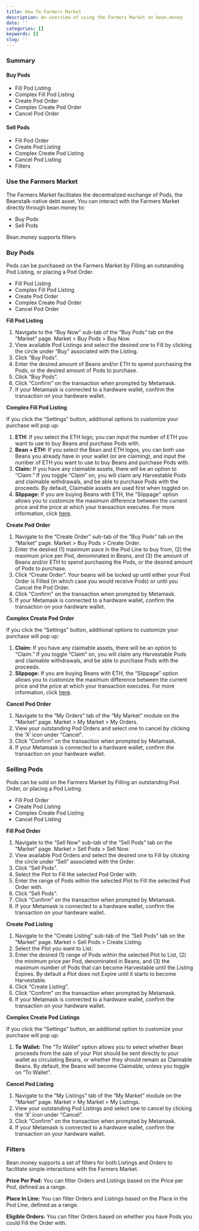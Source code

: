 ```yaml
---
title: How To Farmers Market
description: An overview of using the Farmers Market on bean.money
date: ''
categories: []
keywords: []
slug: ''
---
```


### Summary

#### Buy Pods

*   Fill Pod Listing
*   Complex Fill Pod Listing
*   Create Pod Order
*   Complex Create Pod Order
*   Cancel Pod Order

#### Sell Pods

*   Fill Pod Order
*   Create Pod Listing
*   Complex Create Pod Listing
*   Cancel Pod Listing
*   Filters

### Use the Farmers Market

The Farmers Market facilitates the decentralized exchange of Pods, the Beanstalk-native debt asset. You can interact with the Farmers Market directly through bean.money to:

*   Buy Pods
*   Sell Pods

Bean.money supports filters

### Buy Pods

Pods can be purchased on the Farmers Market by Filling an outstanding Pod Listing, or placing a Pod Order.

*   Fill Pod Listing
*   Complex Fill Pod Listing
*   Create Pod Order
*   Complex Create Pod Order
*   Cancel Pod Order

**Fill Pod Listing**

1.  Navigate to the “Buy Now” sub-tab of the “Buy Pods” tab on the “Market” page. Market > Buy Pods > Buy Now.
2.  View available Pod Listings and select the desired one to Fill by clicking the circle under “Buy” associated with the Listing.
3.  Click “Buy Pods”.
4.  Enter the desired amount of Beans and/or ETH to spend purchasing the Pods, or the desired amount of Pods to purchase.
5.  Click “Buy Pods”.
6.  Click “Confirm” on the transaction when prompted by Metamask.
7.  If your Metamask is connected to a hardware wallet, confirm the transaction on your hardware wallet.

**Complex Fill Pod Listing**

If you click the “Settings” button, additional options to customize your purchase will pop up:

1.  **ETH:** If you select the ETH logo, you can input the number of ETH you want to use to buy Beans and purchase Pods with.
2.  **Bean + ETH:** If you select the Bean and ETH logos, you can both use Beans you already have in your wallet (or are claiming), and input the number of ETH you want to use to buy Beans and purchase Pods with.
3.  **Claim:** If you have any claimable assets, there will be an option to “Claim.” If you toggle “Claim” on, you will claim any Harvestable Pods and claimable withdrawals, and be able to purchase Pods with the proceeds. By default, Claimable assets are used first when toggled on.
4.  **Slippage:** If you are buying Beans with ETH, the “Slippage” option allows you to customize the maximum difference between the current price and the price at which your transaction executes. For more information, click [here](https://coinmarketcap.com/alexandria/glossary/slippage).

**Create Pod Order**

1.  Navigate to the “Create Order” sub-tab of the “Buy Pods” tab on the “Market” page. Market > Buy Pods > Create Order.
2.  Enter the desired (1) maximum pace in the Pod Line to buy from, (2) the maximum price per Pod, denominated in Beans, and (3) the amount of Beans and/or ETH to spend purchasing the Pods, or the desired amount of Pods to purchase.
3.  Click “Create Order”. Your beans will be locked up until either your Pod Order is Filled (in which case you would receive Pods) or until you Cancel the Pod Order.
4.  Click “Confirm” on the transaction when prompted by Metamask.
5.  If your Metamask is connected to a hardware wallet, confirm the transaction on your hardware wallet.

**Complex Create Pod Order**

If you click the “Settings” button, additional options to customize your purchase will pop up:

1.  **Claim:** If you have any claimable assets, there will be an option to “Claim.” If you toggle “Claim” on, you will claim any Harvestable Pods and claimable withdrawals, and be able to purchase Pods with the proceeds.
2.  **Slippage:** If you are buying Beans with ETH, the “Slippage” option allows you to customize the maximum difference between the current price and the price at which your transaction executes. For more information, click [here](https://coinmarketcap.com/alexandria/glossary/slippage).

**Cancel Pod Order**

1.  Navigate to the “My Orders” tab of the “My Market” module on the “Market” page. Market > My Market > My Orders.
2.  View your outstanding Pod Orders and select one to cancel by clicking the ‘X’ icon under “Cancel”.
3.  Click “Confirm” on the transaction when prompted by Metamask.
4.  If your Metamask is connected to a hardware wallet, confirm the transaction on your hardware wallet.

### Selling Pods

Pods can be sold on the Farmers Market by Filling an outstanding Pod Order, or placing a Pod Listing.

*   Fill Pod Order
*   Create Pod Listing
*   Complex Create Pod Listing
*   Cancel Pod Listing

**Fill Pod Order**

1.  Navigate to the “Sell Now” sub-tab of the “Sell Pods” tab on the “Market” page. Market > Sell Pods > Sell Now.
2.  View available Pod Orders and select the desired one to Fill by clicking the circle under “Sell” associated with the Order.
3.  Click “Sell Pods”.
4.  Select the Plot to Fill the selected Pod Order with.
5.  Enter the range of Pods within the selected Plot to Fill the selected Pod Order with.
6.  Click “Sell Pods”.
7.  Click “Confirm” on the transaction when prompted by Metamask.
8.  If your Metamask is connected to a hardware wallet, confirm the transaction on your hardware wallet.

**Create Pod Listing**

1.  Navigate to the “Create Listing” sub-tab of the “Sell Pods” tab on the “Market” page. Market > Sell Pods > Create Listing.
2.  Select the Plot you want to List.
3.  Enter the desired (1) range of Pods within the selected Plot to List, (2) the minimum price per Pod, denominated in Beans, and (3) the maximum number of Pods that can become Harvestable until the Listing Expires. By default a Plot does not Expire until it starts to become Harvestable.
4.  Click “Create Listing”.
5.  Click “Confirm” on the transaction when prompted by Metamask.
6.  If your Metamask is connected to a hardware wallet, confirm the transaction on your hardware wallet.

**Complex Create Pod Listings**

If you click the “Settings” button, an additional option to customize your purchase will pop up:

1.  **To Wallet:** The “To Wallet” option allows you to select whether Bean proceeds from the sale of your Plot should be sent directly to your wallet as circulating Beans, or whether they should remain as Claimable Beans. By default, the Beans will become Claimable, unless you toggle on “To Wallet”.

**Cancel Pod Listing**

1.  Navigate to the “My Listings” tab of the “My Market” module on the “Market” page. Market > My Market > My Listings.
2.  View your outstanding Pod Listings and select one to cancel by clicking the ‘X’ icon under “Cancel”.
3.  Click “Confirm” on the transaction when prompted by Metamask.
4.  If your Metamask is connected to a hardware wallet, confirm the transaction on your hardware wallet.

### Filters

Bean.money supports a set of filters for both Listings and Orders to facilitate simple interactions with the Farmers Market.

**Price Per Pod:** You can filter Orders and Listings based on the Price per Pod, defined as a range.

**Place In Line:** You can filter Orders and Listings based on the Place in the Pod Line, defined as a range.

**Eligible Orders:** You can filter Orders based on whether you have Pods you could Fill the Order with.